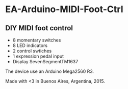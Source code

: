 # EA-Arduino-MIDI-Foot-Ctrl

## DIY MIDI foot control

* 8 momentary switches
* 8 LED indicators
* 2 control swtiches
* 1 expression pedal input
* Display SevenSegmentTM1637


The device use an Arduino Mega2560 R3.

Made with <3 in Buenos Aires, Argentina, 2015.




